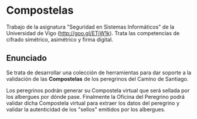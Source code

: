 Compostelas
===========

Trabajo de la asignatura "Seguridad en Sistemas Informáticos" de la Universidad de Vigo (http://goo.gl/ETjW1k). Trata las competencias de cifrado simétrico, asimétrico y firma digital.

Enunciado
---------

Se trata de desarrollar una colección de herramientas para dar soporte a la validación de las **Compostelas** de los peregrinos del Camino de Santiago.

Los peregrinos podrán generar su Compostela virtual que será sellada por los albergues por dónde pase. Finalmente la Oficina del Peregrino podrá validar dicha Compostela virtual para extraer los datos del peregrino y validar la autenticidad de los "sellos" emitidos por los albergues.
